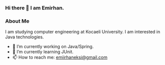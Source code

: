 ### Hi there 👋 I am Emirhan.

### About Me
I am studying computer engineering at Kocaeli University. I am interested in Java technologies.

- 🔭 I’m currently working on Java/Spring.
- 🌱 I’m currently learning JUnit.
- 📫 How to reach me: emiirhaneksi@gmail.com

